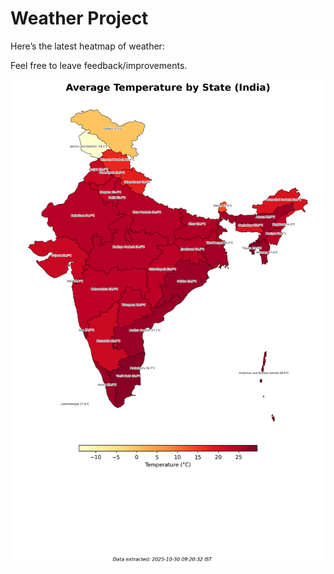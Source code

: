 # Weather Project

Here’s the latest heatmap of weather:

Feel free to leave feedback/improvements.

![India Heatmap](docs/assets/india_heatmap.png?v=02E08A)

